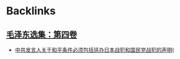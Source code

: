 
# Backlinks
## [毛泽东选集：第四卷](毛泽东选集：第四卷.md)
- [中共发言人关于和平条件必须包括惩办日本战犯和国民党战犯的声明](中共发言人关于和平条件必须包括惩办日本战犯和国民党战犯的声明.md)(

